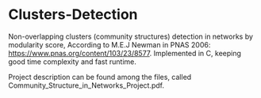 # Clusters-Detection

Non-overlapping clusters (community structures) detection in networks by modularity score,
According to M.E.J Newman in PNAS 2006: https://www.pnas.org/content/103/23/8577.
Implemented in C, keeping good time complexity and fast runtime.

Project description can be found among the files, called Community_Structure_in_Networks_Project.pdf.
